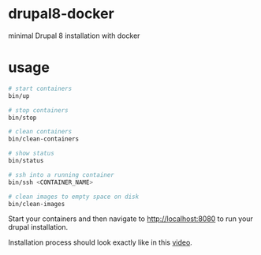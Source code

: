 # drupal8-docker
minimal Drupal 8 installation with docker

# usage

```bash
# start containers
bin/up

# stop containers
bin/stop

# clean containers
bin/clean-containers

# show status
bin/status

# ssh into a running container
bin/ssh <CONTAINER_NAME>

# clean images to empty space on disk
bin/clean-images
```

Start your containers and then navigate to [http://localhost:8080](http://localhost:8080) to run your drupal installation.

Installation process should look exactly like in this [video](https://youtu.be/U6ZifJ3LlnY).
